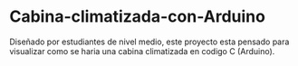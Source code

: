 # Cabina-climatizada-con-Arduino
Diseñado por estudiantes de nivel medio, este proyecto esta pensado para visualizar como se haria una cabina climatizada en codigo C (Arduino).

